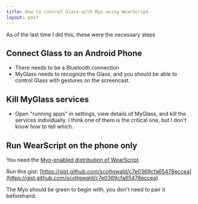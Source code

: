 ```yaml
---
title: How to control Glass with Myo using WearScript
layout: post
---
```


As of the last time I did this, these were the necessary steps

##  Connect Glass to an Android Phone

* There needs to be a Bluetooth connection
* MyGlass needs to recognize the Glass, and you should be able to control Glass with gestures on the screencast.


## Kill MyGlass services

* Open "running apps" in settings, view details of MyGlass, and kill the services individually. I think one of them is the critical one, but I don't know how to tell which.

## Run WearScript on the phone only

You need the [Myo-enabled distribution of WearScript](https://dl.dropboxusercontent.com/u/5102290/WearScript-myo.apk).

Run this gist:
[https://gist.github.com/scottgwald/c7e0369cfa65478eccea](https://gist.github.com/scottgwald/c7e0369cfa65478eccea)

The Myo should be green to begin with, you don't need to pair it beforehand.

